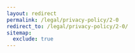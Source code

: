 ```yaml
---
layout: redirect
permalink: /legal/privacy-policy/2-0
redirect_to: /legal/privacy-policy/2-0/
sitemap:
  exclude: true
---
```

